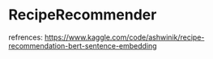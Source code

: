 # RecipeRecommender

refrences:
https://www.kaggle.com/code/ashwinik/recipe-recommendation-bert-sentence-embedding
